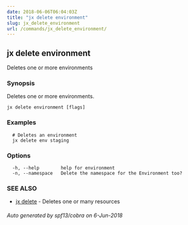 ```yaml
---
date: 2018-06-06T06:04:03Z
title: "jx delete environment"
slug: jx_delete_environment
url: /commands/jx_delete_environment/
---
```

## jx delete environment

Deletes one or more environments

### Synopsis

Deletes one or more environments.

```
jx delete environment [flags]
```

### Examples

```
  # Deletes an environment
  jx delete env staging
```

### Options

```
  -h, --help        help for environment
  -n, --namespace   Delete the namespace for the Environment too?
```

### SEE ALSO

* [jx delete](/commands/jx_delete/)	 - Deletes one or many resources

###### Auto generated by spf13/cobra on 6-Jun-2018
